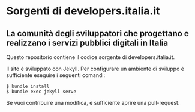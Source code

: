 # Sorgenti di developers.italia.it
## La comunità degli sviluppatori che progettano e realizzano i servizi pubblici digitali in Italia

Questo repositorio contiene il codice sorgente di developers.italia.it.

Il sito è sviluppato con Jekyll. Per configurare un ambiente di sviluppo è sufficiente eseguire i seguenti comandi:

    $ bundle install
    $ bundle exec jekyll serve

Se vuoi contribuire una modifica, è sufficiente aprire una pull-request.

